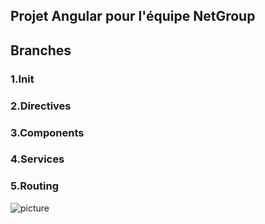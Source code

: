 ## Projet Angular pour l'équipe NetGroup

## Branches 

### 1.Init
### 2.Directives
### 3.Components
### 4.Services
### 5.Routing

![picture](src/assets/tasksapp.png)

